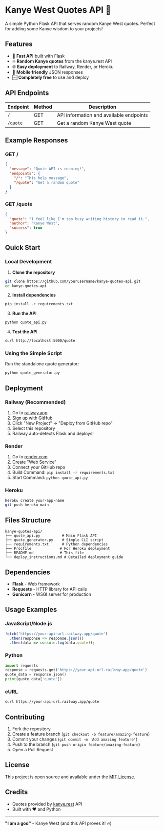 # Kanye West Quotes API 🎤

A simple Python Flask API that serves random Kanye West quotes. Perfect for adding some Kanye wisdom to your projects!

## Features

- 🚀 **Fast API** built with Flask
- 🔥 **Random Kanye quotes** from the kanye.rest API
- 🌐 **Easy deployment** to Railway, Render, or Heroku
- 📱 **Mobile friendly** JSON responses
- 🆓 **Completely free** to use and deploy

## API Endpoints

| Endpoint | Method | Description |
|----------|--------|-------------|
| `/` | GET | API information and available endpoints |
| `/quote` | GET | Get a random Kanye West quote |

## Example Responses

### GET /
```json
{
  "message": "Quote API is running!",
  "endpoints": {
    "/": "This help message",
    "/quote": "Get a random quote"
  }
}
```

### GET /quote
```json
{
  "quote": "I feel like I'm too busy writing history to read it.",
  "author": "Kanye West",
  "success": true
}
```

## Quick Start

### Local Development

1. **Clone the repository**
```bash
git clone https://github.com/yourusername/kanye-quotes-api.git
cd kanye-quotes-api
```

2. **Install dependencies**
```bash
pip install -r requirements.txt
```

3. **Run the API**
```bash
python quote_api.py
```

4. **Test the API**
```bash
curl http://localhost:5000/quote
```

### Using the Simple Script

Run the standalone quote generator:
```bash
python quote_generator.py
```

## Deployment

### Railway (Recommended)
1. Go to [railway.app](https://railway.app)
2. Sign up with GitHub
3. Click "New Project" → "Deploy from GitHub repo"
4. Select this repository
5. Railway auto-detects Flask and deploys!

### Render
1. Go to [render.com](https://render.com)
2. Create "Web Service"
3. Connect your GitHub repo
4. Build Command: `pip install -r requirements.txt`
5. Start Command: `python quote_api.py`

### Heroku
```bash
heroku create your-app-name
git push heroku main
```

## Files Structure

```
kanye-quotes-api/
├── quote_api.py          # Main Flask API
├── quote_generator.py    # Simple CLI script
├── requirements.txt      # Python dependencies
├── Procfile             # For Heroku deployment
├── README.md            # This file
└── deploy_instructions.md # Detailed deployment guide
```

## Dependencies

- **Flask** - Web framework
- **Requests** - HTTP library for API calls
- **Gunicorn** - WSGI server for production

## Usage Examples

### JavaScript/Node.js
```javascript
fetch('https://your-api-url.railway.app/quote')
  .then(response => response.json())
  .then(data => console.log(data.quote));
```

### Python
```python
import requests
response = requests.get('https://your-api-url.railway.app/quote')
quote_data = response.json()
print(quote_data['quote'])
```

### cURL
```bash
curl https://your-api-url.railway.app/quote
```

## Contributing

1. Fork the repository
2. Create a feature branch (`git checkout -b feature/amazing-feature`)
3. Commit your changes (`git commit -m 'Add amazing feature'`)
4. Push to the branch (`git push origin feature/amazing-feature`)
5. Open a Pull Request

## License

This project is open source and available under the [MIT License](LICENSE).

## Credits

- Quotes provided by [kanye.rest](https://kanye.rest) API
- Built with ❤️ and Python

---

**"I am a god"** - Kanye West (and this API proves it! 🔥)
